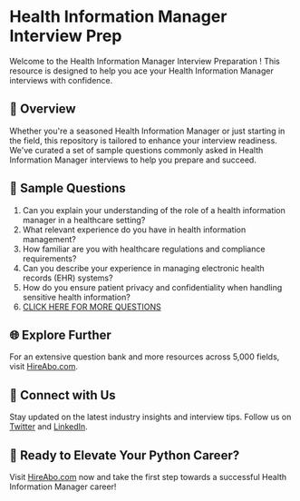 # Health Information Manager Interview Prep

Welcome to the Health Information Manager Interview Preparation ! This resource is designed to help you ace your Health Information Manager interviews with confidence.

## 🚀 Overview

Whether you're a seasoned Health Information Manager or just starting in the field, this repository is tailored to enhance your interview readiness. We've curated a set of sample questions commonly asked in Health Information Manager interviews to help you prepare and succeed.

## 📝 Sample Questions

1. Can you explain your understanding of the role of a health information manager in a healthcare setting?
2. What relevant experience do you have in health information management?
3. How familiar are you with healthcare regulations and compliance requirements?
4. Can you describe your experience in managing electronic health records (EHR) systems?
5. How do you ensure patient privacy and confidentiality when handling sensitive health information?
6. [CLICK HERE FOR MORE QUESTIONS](https://hireabo.com/job/2_4_10/Health%20Information%20Manager)

## 🌐 Explore Further

For an extensive question bank and more resources across 5,000 fields, visit [HireAbo.com](https://www.hireabo.com).

## 📱 Connect with Us

Stay updated on the latest industry insights and interview tips. Follow us on [Twitter](https://twitter.com/hireabo) and [LinkedIn](https://www.linkedin.com/in/hire-abo-3609972a8/).

## 🚀 Ready to Elevate Your Python Career?

Visit [HireAbo.com](https://www.hireabo.com) now and take the first step towards a successful Health Information Manager career!